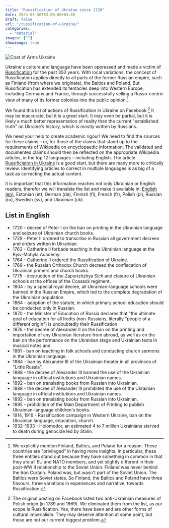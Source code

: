 ```yaml
---
title: "Russification of Ukraine since 1720" 
date: 2023-08-30T03:00:00+03:00
draft: false
url: "/russification-of-ukraine/"
categories: 
  - "material"
images: [""]
showimage: true
---
```


![Coat of Arms Ukraine](/images/Lesser_Coat_of_Arms_of_Ukraine.png#floatright)

Ukraine's culture and language have been oppressed and made a victim of [Russification](https://en.wikipedia.org/wiki/Russification) for the past 350 years. With local variations, the concept of Russification applies directly to all parts of the former Russian empire, such as Finland (from where we originate), the Baltics and Poland. But Russification has extended its tentacles deep into Western Europe, including Germany and France, through successfully selling a Russo-centric view of many of its former colonies into the public opinion.[^1]

We found this list of actions of Russification in Ukraine on Facebook.[^2] It may be inaccurate, but it is a great start. It may even be partial, but it is likely a much better representation of reality than the current "established truth" on Ukraine's history, which is mostly written by Russians. 

We need your help to create academic rigour! We need to find the sources for these claims – or, for those of the claims that stand up to the requirements of Wikipedia on encyclopaedic information. The validated and documented claims should then be reflected on the appropriate Wikipedia articles, in the top 12 languages – including English. The article [Russificiation in Ukraine](https://en.wikipedia.org/wiki/Russification_in_Ukraine) is a good start, but there are many more to critically review. Identifying articles to correct in multiple languages is as big of a task as correcting the actual content. 

It is important that this information reaches not only Ukrainian or English readers, therefor we will translate the list and make it available in: [English (en)](/russification-of-ukraine/), Estonian (et), German (de), Finnish (fi), French (fr), Polish (pl), Russian (ru), Swedish (sv), and Ukrainian (uk). 

## List in English ##
* 1720 - decree of Peter I on the ban on printing in the Ukrainian language and seizure of Ukrainian church books.
* 1729 - Peter II ordered to transcribe in Russian all government decrees and orders written in Ukrainian.
* 1763 - Catherine II forbade teaching in the Ukrainian language at the Kyiv-Mohyla Academy.
* 1764 - Catherine II ordered the Russification of Ukraine.
* 1769 - the Russian Orthodox Church decreed the confiscation of Ukrainian primers and church books.
* 1775 - destruction of the Zaporizhzhya Sich and closure of Ukrainian schools at the offices of the Cossack regiment.
* 1804 - by a special royal decree, all Ukrainian-language schools were banned in the Russian Empire, which led to the complete degradation of the Ukrainian population
* 1864 - adoption of the statute, in which primary school education should be conducted only in Russian.
* 1870 - the Minister of Education of Russia declares that "the ultimate goal of education for all Irodts (non-Russians, literally "people of a different origin") is undoubtedly their Russification
* 1876 - the decree of Alexander II on the ban on the printing and importation of any Ukrainian literature from abroad, as well as on the ban on the performance on the Ukrainian stage and Ukrainian texts in musical notes and
* 1881 - ban on teaching in folk schools and conducting church sermons in the Ukrainian language.
* 1884 - ban by Alexander III of the Ukrainian theater in all provinces of "Little Russia".
* 1888 - the decree of Alexander III banned the use of the Ukrainian language in official institutions and Ukrainian names.
* 1892 - ban on translating books from Russian into Ukrainian.
* 1888 - the decree of Alexander III prohibited the use of the Ukrainian language in official institutions and Ukrainian names.
* 1892 - ban on translating books from Russian into Ukrainian.
* 1895 - prohibition of the Main Department of Printing to publish Ukrainian-language children's books.
* 1914, 1916 - Russification campaign in Western Ukraine, ban on the Ukrainian language, education, church.
* 1932–1933 - Holomodor, an estimated 4 to 7 million Ukrainians starved to death during genocide led by Stalin. 

[^1]: We explicitly mention Finland, Baltics, and Poland for a reason. These countries are "privileged" in having more insights. In particular, these three entities stand out because they have something in common in that they are all EU and NATO members, and yet slightly different in their post-WW II relationship to the Soviet Union. Finland was never behind the Iron Curtain. Poland was, but wasn't part of the Soviet Union. The Baltics were Soviet states. So Finland, the Baltics and Poland have three flavours, three variations in experiences and narrative, towards Russification.

[^2]: The original posting on Facebook listed two anti-Ukrainian measures of Polish origin (in 1789 and 1869). We eliminated them from the list, as our scope is Russification. Yes, there have been and are other forms of cultural imperialism. They may deserve attention at some point, but those are not our current biggest problem.
